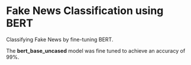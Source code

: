 # Fake News Classification using BERT
Classifying Fake News by fine-tuning BERT. 

The __bert_base_uncased__ model was fine tuned to achieve an accuracy of 99%.

